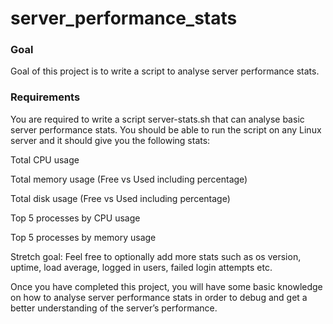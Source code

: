 # server_performance_stats

### Goal
Goal of this project is to write a script to analyse server performance stats.

### Requirements
You are required to write a script server-stats.sh that can analyse basic server performance stats. You should be able to run the script on any Linux server and it should give you the following stats:

Total CPU usage

Total memory usage (Free vs Used including percentage)

Total disk usage (Free vs Used including percentage)

Top 5 processes by CPU usage

Top 5 processes by memory usage

Stretch goal: Feel free to optionally add more stats such as os version, uptime, load average, logged in users, failed login attempts etc.

Once you have completed this project, you will have some basic knowledge on how to analyse server performance stats in order to debug and get a better understanding of the server’s performance.